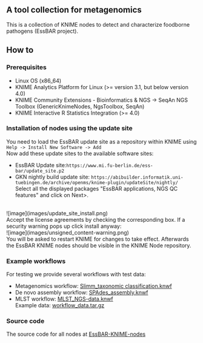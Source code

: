 ## A tool collection for metagenomics
This is a collection of KNIME nodes to detect and characterize foodborne pathogens (EssBAR project).

## How to
### Prerequisites
 - Linux OS (x86_64)
 - KNIME Analytics Platform for Linux (>= version 3.1, but below version 4.0)
 - KNIME Community Extensions - Bioinformatics & NGS -> SeqAn NGS Toolbox (GenericKnimeNodes, NgsToolbox, SeqAn)  
 - KNIME Interactive R Statistics Integration (>= 4.0)
 
### Installation of nodes using the update site  
You need to load the EssBAR update site as a repository within KNIME using  
```Help -> Install New Software -> Add```       
Now add these update sites to the available software sites:
  - EssBAR Update site:```https://www.mi.fu-berlin.de/ess-bar/update_site.p2```
  - GKN nightly build update site: ```https://abibuilder.informatik.uni-tuebingen.de/archive/openms/knime-plugin/updateSite/nightly/```   
Select all the displayed packages "EssBAR applications, NGS QC features" and click on Next>.   

<br/>
![image](images/update_site_install.png)  
<br/>
Accept the license agreements by checking the corresponding box.
If a security warning pops up click install anyway:  
<br/>
![image](images/unsigned_content-warning.png)  
<br/>
You will be asked to restart KNIME for changes to take effect. Afterwards the EssBAR KNIME nodes should be visible in the KNIME Node repository.

### Example workflows
For testing we provide several workflows with test data:
 - Metagenomics workflow: [Slimm_taxonomic classification.knwf](Slimm_taxonomic_classification.knwf)
 - De novo assembly workflow: [SPAdes_assembly.knwf](SPAdes_assembly.knwf)
 - MLST workflow: [MLST_NGS-data.knwf](MLST_NGS-data.knwf)  
 Example data: [workflow_data.tar.gz](https://www.mi.fu-berlin.de/ess-bar/workflow_data.tar.gz)

### Source code
The source code for all nodes at [EssBAR-KNIME-nodes](https://github.com/kneubert/EssBAR-KNIME-nodes)
